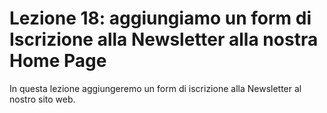 # Lezione 18: aggiungiamo un form di Iscrizione alla Newsletter alla nostra Home Page

In questa lezione aggiungeremo un form di iscrizione alla Newsletter al nostro sito web.
